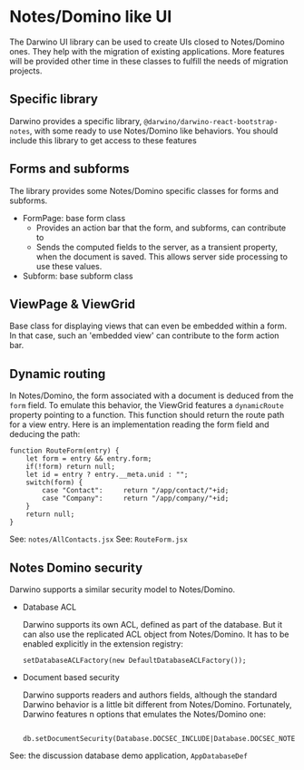 # Notes/Domino like UI

The Darwino UI library can be used to create UIs closed to Notes/Domino ones. They help with the migration of existing applications.
More features will be provided other time in these classes to fulfill the needs of migration projects.

## Specific library
Darwino provides a specific library, `@darwino/darwino-react-bootstrap-notes`, with some ready to use Notes/Domino like behaviors. You should include this library to get access to these features

## Forms and subforms
The library provides some Notes/Domino specific classes for forms and subforms.

- FormPage: base form class
    - Provides an action bar that the form, and subforms, can contribute to
    - Sends the computed fields to the server, as a transient property, when the document is saved. This allows server side processing to use these values.
- Subform: base subform class

## ViewPage & ViewGrid
Base class for displaying views that can even be embedded within a form. In that case, such an 'embedded view' can contribute to the form action bar.

## Dynamic routing
In Notes/Domino, the form associated with a document is deduced from the `form` field. To emulate this behavior, the ViewGrid features a `dynamicRoute` property pointing to a function. This function should return the route path for a view entry. Here is an implementation reading the form field and deducing the path:

    function RouteForm(entry) {
        let form = entry && entry.form;
        if(!form) return null;
        let id = entry ? entry.__meta.unid : "";
        switch(form) {
            case "Contact":     return "/app/contact/"+id;
            case "Company":     return "/app/company/"+id;
        }
        return null;
    }

See: `notes/AllContacts.jsx`
See: `RouteForm.jsx`

## Notes Domino security
Darwino supports a similar security model to Notes/Domino.

- Database ACL

  Darwino supports its own ACL, defined as part of the database. But it can also use the replicated ACL object from Notes/Domino. It has to be enabled explicitly in the extension registry:
  
      setDatabaseACLFactory(new DefaultDatabaseACLFactory());

- Document based security

  Darwino supports readers and authors fields, although the standard Darwino behavior is a little bit different from Notes/Domino. Fortunately, Darwino features n options that emulates the Notes/Domino one:

        db.setDocumentSecurity(Database.DOCSEC_INCLUDE|Database.DOCSEC_NOTESLIKE);

See: the discussion database demo application, `AppDatabaseDef`
